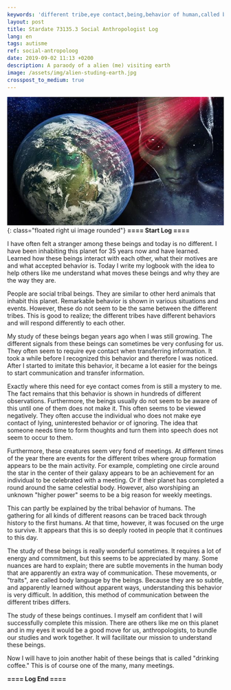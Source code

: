 ```yaml
---
keywords: 'different tribe,eye contact,being,behavior of human,called body language'
layout: post
title: Stardate 73135.3 Social Anthropologist Log
lang: en
tags: autisme
ref: social-antropoloog
date: 2019-09-02 11:13 +0200
description: A paraody of a alien (me) visiting earth
image: /assets/img/alien-studing-earth.jpg
crosspost_to_medium: true
---
```

![Sociaal Antropoloog](/assets/img/alien-studing-earth.jpg){: class="floated right ui image rounded"}
**==== Start Log ====**

I have often felt a stranger among these beings and today is no different. I have been inhabiting this planet for 35 years now and have learned. Learned how these beings interact with each other, what their motives are and what accepted behavior is. Today I write my logbook with the idea to help others like me understand what moves these beings and why they are the way they are.

People are social tribal beings. They are similar to other herd animals that inhabit this planet. Remarkable behavior is shown in various situations and events. However, these do not seem to be the same between the different tribes. This is good to realize; the different tribes have different behaviors and will respond differently to each other.

My study of these beings began years ago when I was still growing. The different signals from these beings can sometimes be very confusing for us. They often seem to require eye contact when transferring information. It took a while before I recognized this behavior and therefore I was noticed. After I started to imitate this behavior, it became a lot easier for the beings to start communication and transfer information.

Exactly where this need for eye contact comes from is still a mystery to me. The fact remains that this behavior is shown in hundreds of different observations. Furthermore, the beings usually do not seem to be aware of this until one of them does not make it. This often seems to be viewed negatively. They often accuse the individual who does not make eye contact of lying, uninterested behavior or of ignoring. The idea that someone needs time to form thoughts and turn them into speech does not seem to occur to them.

Furthermore, these creatures seem very fond of meetings. At different times of the year there are events for the different tribes where group formation appears to be the main activity. For example, completing one circle around the star in the center of their galaxy appears to be an achievement for an individual to be celebrated with a meeting. Or if their planet has completed a round around the same celestial body. However, also worshiping an unknown "higher power" seems to be a big reason for weekly meetings.

This can partly be explained by the tribal behavior of humans. The gathering for all kinds of different reasons can be traced back through history to the first humans. At that time, however, it was focused on the urge to survive. It appears that this is so deeply rooted in people that it continues to this day.

The study of these beings is really wonderful sometimes. It requires a lot of energy and commitment, but this seems to be appreciated by many. Some nuances are hard to explain; there are subtle movements in the human body that are apparently an extra way of communication. These movements, or "traits", are called body language by the beings. Because they are so subtle, and apparently learned without apparent ways, understanding this behavior is very difficult. In addition, this method of communication between the different tribes differs.

The study of these beings continues. I myself am confident that I will successfully complete this mission. There are others like me on this planet and in my eyes it would be a good move for us, anthropologists, to bundle our studies and work together. It will facilitate our mission to understand these beings.

Now I will have to join another habit of these beings that is called "drinking coffee." This is of course one of the many, many meetings.

**==== Log End ====**
